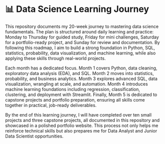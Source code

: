 # 📊 Data Science Learning Journey  

This repository documents my 20-week journey to mastering data science fundamentals. The plan is structured around daily learning and practice: Monday to Thursday for guided study, Friday for mini challenges, Saturday for a portfolio-ready project, and Sunday for review and documentation. By following this roadmap, I aim to build a strong foundation in Python, SQL, statistics, probability, data visualization, and machine learning, while also applying these skills through real-world projects.  

Each month has a dedicated focus. Month 1 covers Python, data cleaning, exploratory data analysis (EDA), and SQL. Month 2 moves into statistics, probability, and business analytics. Month 3 explores advanced SQL, data visualization, wrangling at scale, and automation. Month 4 introduces machine learning foundations including regression, classification, clustering, and deployment with Streamlit. Finally, Month 5 is dedicated to capstone projects and portfolio preparation, ensuring all skills come together in practical, job-ready deliverables.  

By the end of this learning journey, I will have completed over ten small projects and three capstone projects, all documented in this repository and showcased in a polished portfolio website. This process not only helps me reinforce technical skills but also prepares me for Data Analyst and Junior Data Scientist opportunities.  
